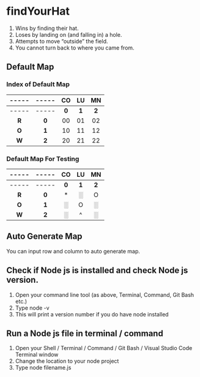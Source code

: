 # findYourHat
<ol type="Rules">
  <li>Wins by finding their hat.</li>
  <li>Loses by landing on (and falling in) a hole.</li>
  <li>Attempts to move “outside” the field.</li>
  <li>You cannot turn back to where you came from.</li>
</ol>

## Default Map 
### Index of Default Map
|-----|-----| **CO** | **LU** | **MN** |
|:---:|:---:|:------:|:------:|:------:|
|-----|-----| **0**  | **1**  | **2**  |
|**R**|**0**| 00     | 01     | 02     |
|**O**|**1**| 10     | 11     | 12     |
|**W**|**2**| 20     | 21     | 22     |

### Default Map For Testing
|-----|-----| **CO** | **LU** | **MN** |
|:---:|:---:|:------:|:------:|:------:|
|-----|-----| **0**  | **1**  | **2**  |
|**R**|**0**| *      | ░      | O      |
|**O**|**1**| ░      | O      | ░      |
|**W**|**2**| ░      | ^      | ░      |

## Auto Generate Map
You can input row and column to auto generate map.

## Check if Node js is installed and check Node js version.
1. Open your command line tool (as above, Terminal, Command, Git Bash etc.)
2. Type node -v
3. This will print a version number if you do have node installed

## Run a Node js file in terminal / command
1. Open your Shell / Terminal / Command / Git Bash / Visual Studio Code Terminal window
2. Change the location to your node project
3. Type node filename.js